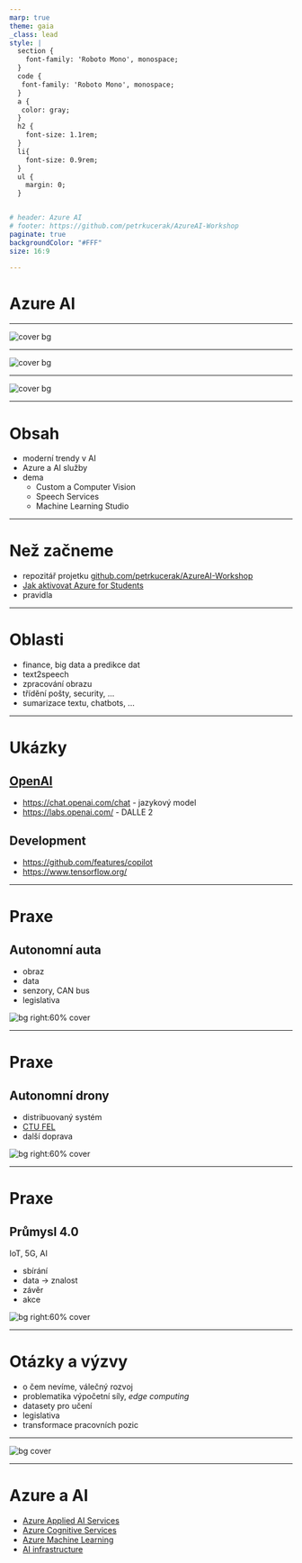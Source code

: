 ```yaml
---
marp: true
theme: gaia
_class: lead
style: |
  section {
    font-family: 'Roboto Mono', monospace;
  }
  code {
   font-family: 'Roboto Mono', monospace;
  }
  a {
   color: gray;
  }
  h2 {
    font-size: 1.1rem;
  }
  li{
    font-size: 0.9rem;
  }
  ul {
    margin: 0;
  }


# header: Azure AI
# footer: https://github.com/petrkucerak/AzureAI-Workshop
paginate: true
backgroundColor: "#FFF"
size: 16:9

---
```


# Azure AI

---

<!-- DALEE intput: Epic Ilustration of Artificial Intelligence -->

![cover bg](assets/04.png)

---

<!-- DALEE intput: Epic Ilustration of Artificial Intelligence -->

![cover bg](assets/03.png)

---

<!-- DALEE intput: Epic Ilustration of Artificial Intelligence -->

![cover bg](assets/02.png)


---

# Obsah

- moderní trendy v AI
- Azure a AI služby
- dema
  - Custom a Computer Vision
  - Speech Services
  - Machine Learning Studio

---

# Než začneme

- repozitář projetku [github.com/petrkucerak/AzureAI-Workshop](https://github.com/petrkucerak/AzureAI-Workshop)
- [Jak aktivovat Azure for Students](https://studuj.digital/2020/01/19/aktivace-azure-for-students/)
- pravidla

---

# Oblasti

- finance, big data a predikce dat
- text2speech 
- zpracování obrazu
- třídění pošty, security, ...
- sumarizace textu, chatbots, ...

<!--
OBLASTI
- finance, datová analýza a predikce dat (burza, marketing, rozmístění zboží, ...) Machine Learning a datová analýza, realtime data
- text2speech - syntetizace zvuku
- zpracování obrazu (obličej, text, znaky, účtenky a&nbsp;faktury, ...)
- třídění pošty (SPAM), security
- sumarizace textu, chatbots, ... Rozklíčování záměru zprávy 
- předvídání poruch stroje

-->

---

# Ukázky
## [OpenAI](https://openai.com/)

- https://chat.openai.com/chat - jazykový model
- https://labs.openai.com/ - DALLE 2

## Development

- https://github.com/features/copilot
- https://www.tensorflow.org/

<!--

ChatGPT:
- Napiš kód pro otestování rychlosti přenosu paketů v jazyce C.
- Jaký má přínos hra člověče nezlob se pro děti v předškolním věku?

DALLE:
- a ship in the middle of a storm

-->
---

# Praxe
## Autonomní auta

- obraz
- data
- senzory, CAN bus
- legislativa

![bg right:60% cover](assets/05.png)

<!--
 
Představení osobně 2 nejbližších témat

MĚSTA V PILOTNÍM PROGRAMU

*Ruzne zdroje, ruzne nazory*

- North America
  - Phoenix, Arizona
  - Arlington, Texas
- Europe
  - Stockholm, Sweden
- Asia
  - Singapore
  - Hwaseong, South Korea

-->

---

# Praxe
## Autonomní drony

- distribuovaný systém
- [CTU FEL](https://fel.cvut.cz/cs)
- další doprava 

![bg right:60% cover](assets/07.png)

---

# Praxe
## Průmysl 4.0

IoT, 5G, AI

- sbírání
- data -> znalost
- závěr
- akce

![bg right:60% cover](assets/08.png)

--- 

# Otázky a výzvy

- o čem nevíme, válečný rozvoj
- problematika výpočetní síly, *edge computing*
- datasety pro učení
- legislativa
- transformace pracovních pozic

<!-- 

OTÁZKY A VÝZVY, KTERÉ STOJÍ PŘED NÁMI

- O čem nevíme? Válka přispívá rozvoji, co přinese konflikt na ukrajině?
- Problematika výpočetního výkonu - edge computing
- Problematika data pro učení
- Problematika legislativy - nová osoba v EU
- Transformace pracovních pozic 
 
-->

---
<!-- Dalle inputMicrosoft Azure 3D ilustration -->

![bg cover](assets/10.png)

---

<!-- Druha část - Azure a AI služby -->

# Azure a AI

- [Azure Applied AI Services](https://azure.microsoft.com/en-us/products/applied-ai-services/#overview)
- [Azure Cognitive Services](https://azure.microsoft.com/en-us/products/cognitive-services/)
- [Azure Machine Learning](https://azure.microsoft.com/en-us/products/machine-learning/#product-overview)
- [AI infrastructure](https://www.microsoft.com/en-us/research/project/ai-at-scale/)

<!--
Na strankach MSFT o Azure AI, 4 kategorie

- Azure Applied AI Services (aplikovane sluzby) 
  - Bot Services
  - Form Recognizer
  - Cognitive Search (AI cloud search)
  - Metrics Advisor (sledovani metrik a analyza incidentu)
  - Video Indexor (extrakce vyznamu z audia nebo videoa)
  - Immersive Reader
- Azure Cognitive Services (jake mame smysly, ne doslova)
  - Speech (speech2text, text2speech, speech transaltion, speaker recognition)
  - Language (entity recognition, question answeing, translator, ...)
  - Vision (computer, custom fision, face API)
  - decision (anomaly detector, content moderator, personalizer)
  - Azure openAI Serivces (vyuziti jiz existujicich opensource modelu jako DALL-E 2, GPT-3, ...)
- Azure Machine Learning
  - spracovani datasetu (oznaceni, uprava, kompletovani)
  - civceni a buildeni modelu
  - deploying a nasazeni do provozu (CI/CD pipelines, endpoins, ...)
  - monitorovani a sprava
- AI infrastructures
  - bezi na FPGAckach, kteras se prizpusobuji potrebam vypoctu



-->